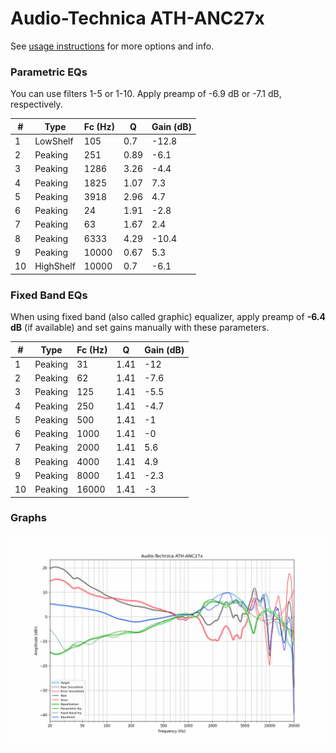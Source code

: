 # Audio-Technica ATH-ANC27x
See [usage instructions](https://github.com/jaakkopasanen/AutoEq#usage) for more options and info.

### Parametric EQs
You can use filters 1-5 or 1-10. Apply preamp of -6.9 dB or -7.1 dB, respectively.

|   # | Type      |   Fc (Hz) |    Q |   Gain (dB) |
|-----|-----------|-----------|------|-------------|
|   1 | LowShelf  |       105 | 0.7  |       -12.8 |
|   2 | Peaking   |       251 | 0.89 |        -6.1 |
|   3 | Peaking   |      1286 | 3.26 |        -4.4 |
|   4 | Peaking   |      1825 | 1.07 |         7.3 |
|   5 | Peaking   |      3918 | 2.96 |         4.7 |
|   6 | Peaking   |        24 | 1.91 |        -2.8 |
|   7 | Peaking   |        63 | 1.67 |         2.4 |
|   8 | Peaking   |      6333 | 4.29 |       -10.4 |
|   9 | Peaking   |     10000 | 0.67 |         5.3 |
|  10 | HighShelf |     10000 | 0.7  |        -6.1 |

### Fixed Band EQs
When using fixed band (also called graphic) equalizer, apply preamp of **-6.4 dB** (if available) and set gains manually with these parameters.

|   # | Type    |   Fc (Hz) |    Q |   Gain (dB) |
|-----|---------|-----------|------|-------------|
|   1 | Peaking |        31 | 1.41 |       -12   |
|   2 | Peaking |        62 | 1.41 |        -7.6 |
|   3 | Peaking |       125 | 1.41 |        -5.5 |
|   4 | Peaking |       250 | 1.41 |        -4.7 |
|   5 | Peaking |       500 | 1.41 |        -1   |
|   6 | Peaking |      1000 | 1.41 |        -0   |
|   7 | Peaking |      2000 | 1.41 |         5.6 |
|   8 | Peaking |      4000 | 1.41 |         4.9 |
|   9 | Peaking |      8000 | 1.41 |        -2.3 |
|  10 | Peaking |     16000 | 1.41 |        -3   |

### Graphs
![](./Audio-Technica%20ATH-ANC27x.png)
